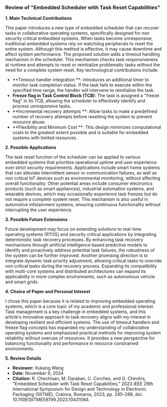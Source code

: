 ### Review of "Embedded Scheduler with Task Reset Capabilities"

**1. Main Technical Contributions**

This paper introduces a new type of embedded scheduler that can recover tasks in collaborative operating systems, specifically designed for non security critical embedded systems. When tasks become unresponsive, traditional embedded systems rely on watchdog peripherals to reset the entire system. Although this method is effective, it may cause downtime and affect system performance. The proposed solution adds a timeout handling mechanism in the scheduler. This mechanism checks task responsiveness at runtime and attempts to reset or reinitialize problematic tasks without the need for a complete system reset. Key technological contributions include:

- **Timeout handler integration **: introduces an additional timer to monitor task completion status. If the task fails to execute within the specified time range, the handler will intervene to reinitialize the task.
- **Freeze flag in Task Control Block (TCB)**: The task is assigned a "freeze flag" in its TCB, allowing the scheduler to effectively identify and process unresponsive tasks.
- **Incremental recovery attempts **: Allow tasks to make a predefined number of recovery attempts before resetting the system to prevent resource abuse.
- **Flexibility and Minimum Cost **: This design minimizes computational costs to the greatest extent possible and is suitable for embedded systems with limited resources.

**2. Possible Applications**

The task reset function of the scheduler can be applied to various embedded systems that prioritize operational uptime and user experience over strict security requirements. Applications include smart home systems that can alleviate intermittent sensor or communication failures, as well as non critical IoT devices such as environmental monitoring, without affecting overall functionality. Other potential areas include consumer electronics products (such as smart appliances), industrial automation systems, and wearable devices, which may occasionally experience task freezes but do not require a complete system reset. This mechanism is also useful in automotive infotainment systems, ensuring continuous functionality without interrupting the user experience.

**3. Possible Future Extensions**

Future development may focus on extending solutions to real-time operating systems (RTOS) and security critical applications by integrating deterministic task recovery processes. By enhancing task recovery mechanisms through artificial intelligence based predictive models to identify and proactively address potential task failures, the robustness of the system can be further improved. Another promising direction is to integrate dynamic task priority adjustment, allowing critical tasks to override non critical tasks during the recovery process. Expanding its compatibility with multi-core systems and distributed architectures can expand its applicability in more complex environments, such as autonomous vehicle and smart grids.

**4. Choice of Paper and Personal Interest**

I chose this paper because it is related to improving embedded operating systems, which is a core topic of my academic and professional interest. Task management is a key challenge in embedded systems, and this article's innovative approach to task recovery aligns with my interest in developing resilient and efficient systems. The use of timeout handlers and freeze flag concepts has expanded my understanding of collaborative operating systems and emphasized practical methods for improving system reliability without overuse of resources. It provides a new perspective for balancing functionality and performance in resource constrained environments.

**5. Review Details**

- **Reviewer:** Xukang Wang
- **Date:** November 9, 2024
- **Citation:** R. Chechisan, M. Daraban, C. Corches, and G. Chindris, "Embedded Scheduler with Task Reset Capabilities," 2023 IEEE 29th International Symposium for Design and Technology in Electronic Packaging (SIITME), Craiova, Romania, 2023, pp. 285–288, doi: 10.1109/SIITME59799.2023.10431084.